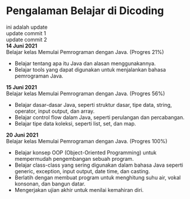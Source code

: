 # Pengalaman Belajar di Dicoding
ini adalah update<br>
update commit 1<br>
update commit 2<br>
**14 Juni 2021**<br>
Belajar kelas Memulai Pemrograman dengan Java. (Progres 21%)
* Belajar tentang apa itu Java dan alasan menggunakannya.
* Belajar tools yang dapat digunakan untuk menjalankan bahasa pemrograman Java.

**15 Juni 2021**<br>
Belajar kelas Memulai Pemrograman dengan Java. (Progres 56%)
* Belajar dasar-dasar Java, seperti struktur dasar, tipe data, string, operator, input output, dan array.
* Belajar control flow dalam Java, seperti perulangan dan percabangan.
* Belajar tipe data koleksi, seperti list, set, dan map.

**20 Juni 2021**<br>
Belajar kelas Memulai Pemrograman dengan Java. (Progres 100%)
* Belajar konsep OOP (Object-Oriented Programming) untuk mempermudah pengembangan sebuah program.
* Belajar class-class yang sering digunakan dalam bahasa Java seperti generic, exception, input output, date time, dan casting.
* Berlatih dengan membuat program untuk menghitung suhu air, vokal konsonan, dan bangun datar.
* Mengerjakan ujian akhir untuk menilai kemahiran diri.
